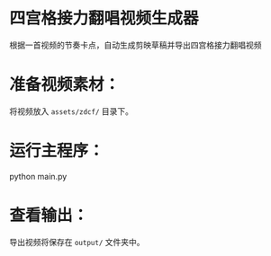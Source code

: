 #  四宫格接力翻唱视频生成器
根据一首视频的节奏卡点，自动生成剪映草稿并导出四宫格接力翻唱视频

# 准备视频素材：
   将视频放入 `assets/zdcf/` 目录下。
   
# 运行主程序：

python main.py

# 查看输出：
   导出视频将保存在 `output/` 文件夹中。
